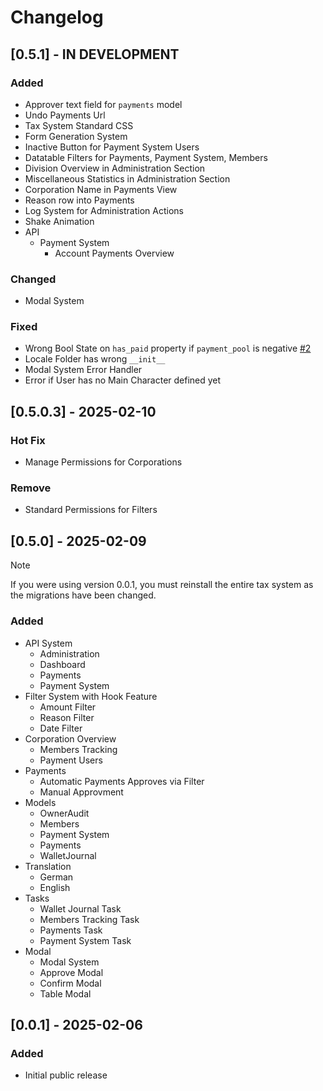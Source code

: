 # Changelog

## [0.5.1] - IN DEVELOPMENT

### Added

- Approver text field for `payments` model
- Undo Payments Url
- Tax System Standard CSS
- Form Generation System
- Inactive Button for Payment System Users
- Datatable Filters for Payments, Payment System, Members
- Division Overview in Administration Section
- Miscellaneous Statistics in Administration Section
- Corporation Name in Payments View
- Reason row into Payments
- Log System for Administration Actions
- Shake Animation
- API
  - Payment System
    - Account Payments Overview

### Changed

- Modal System

### Fixed

- Wrong Bool State on `has_paid` property if `payment_pool` is negative [#2](https://github.com/Geuthur/aa-taxsystem/issues/2)
- Locale Folder has wrong `__init__`
- Modal System Error Handler
- Error if User has no Main Character defined yet

## [0.5.0.3] - 2025-02-10

### Hot Fix

- Manage Permissions for Corporations

### Remove

- Standard Permissions for Filters

## [0.5.0] - 2025-02-09

> [!NOTE]
> If you were using version 0.0.1, you must reinstall the entire tax system as the migrations have been changed.

### Added

- API System
  - Administration
  - Dashboard
  - Payments
  - Payment System
- Filter System with Hook Feature
  - Amount Filter
  - Reason Filter
  - Date Filter
- Corporation Overview
  - Members Tracking
  - Payment Users
- Payments
  - Automatic Payments Approves via Filter
  - Manual Approvment
- Models
  - OwnerAudit
  - Members
  - Payment System
  - Payments
  - WalletJournal
- Translation
  - German
  - English
- Tasks
  - Wallet Journal Task
  - Members Tracking Task
  - Payments Task
  - Payment System Task
- Modal
  - Modal System
  - Approve Modal
  - Confirm Modal
  - Table Modal

## [0.0.1] - 2025-02-06

### Added

- Initial public release
